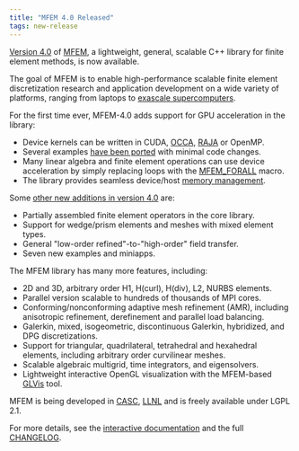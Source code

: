 ```yaml
---
title: "MFEM 4.0 Released"
tags: new-release
---
```


[Version 4.0](https://github.com/mfem/mfem/blob/v4.0/CHANGELOG) of [MFEM](https://mfem.org), a lightweight, general, scalable C++ library for finite element methods, is now available.

The goal of MFEM is to enable high-performance scalable finite element discretization research and application development on a wide variety of platforms, ranging from laptops to [exascale supercomputers](http://exascaleproject.org/).

For the first time ever, MFEM-4.0 adds support for GPU acceleration in the library:

- Device kernels can be written in CUDA, [OCCA](https://libocca.org/#/), [RAJA](https://github.com/LLNL/RAJA) or OpenMP.
- Several examples [have been ported](https://github.com/mfem/mfem/blob/v4.0/examples/ex1.cpp) with minimal code changes.
- Many linear algebra and finite element operations can use device acceleration by simply replacing loops with the [MFEM_FORALL](https://github.com/mfem/mfem/blob/v4.0/general/forall.hpp) macro.
- The library provides seamless device/host [memory management](https://github.com/mfem/mfem/blob/v4.0/general/mem_manager.hpp).

Some [other new additions in version 4.0](https://github.com/mfem/mfem/blob/v4.0/CHANGELOG) are:

- Partially assembled finite element operators in the core library.
- Support for wedge/prism elements and meshes with mixed element types.
- General "low-order refined"-to-"high-order" field transfer.
- Seven new examples and miniapps.

The MFEM library has many more features, including:

- 2D and 3D, arbitrary order H1, H(curl), H(div), L2, NURBS elements.
- Parallel version scalable to hundreds of thousands of MPI cores.
- Conforming/nonconforming adaptive mesh refinement (AMR), including anisotropic refinement, derefinement and parallel load balancing.
- Galerkin, mixed, isogeometric, discontinuous Galerkin, hybridized, and DPG discretizations.
- Support for triangular, quadrilateral, tetrahedral and hexahedral elements, including arbitrary order curvilinear meshes.
- Scalable algebraic multigrid, time integrators, and eigensolvers.
- Lightweight interactive OpenGL visualization with the MFEM-based [GLVis](http://glvis.org) tool.

MFEM is being developed in [CASC](https://casc.llnl.gov), [LLNL](https://www.llnl.gov) and is freely available under LGPL 2.1.

For more details, see the [interactive documentation](http://mfem.org/examples) and the full [CHANGELOG](https://github.com/mfem/mfem/blob/v4.0/CHANGELOG).

